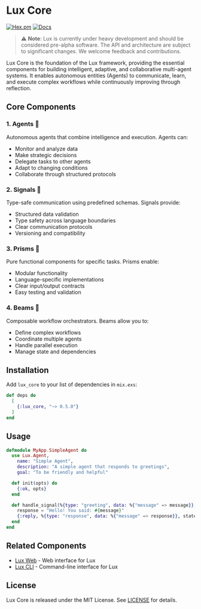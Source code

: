 # Lux Core

[![Hex.pm](https://img.shields.io/hexpm/v/lux_core.svg)](https://hex.pm/packages/lux_core)
[![Docs](https://img.shields.io/badge/hex-docs-blue.svg)](https://hexdocs.pm/lux_core)

> ⚠️ **Note**: Lux is currently under heavy development and should be considered pre-alpha software. The API and architecture are subject to significant changes. We welcome feedback and contributions.

Lux Core is the foundation of the Lux framework, providing the essential components for building intelligent, adaptive, and collaborative multi-agent systems. It enables autonomous entities (Agents) to communicate, learn, and execute complex workflows while continuously improving through reflection.

## Core Components

### 1. Agents 👻

Autonomous agents that combine intelligence and execution. Agents can:
- Monitor and analyze data
- Make strategic decisions
- Delegate tasks to other agents
- Adapt to changing conditions
- Collaborate through structured protocols

### 2. Signals 📡

Type-safe communication using predefined schemas. Signals provide:
- Structured data validation
- Type safety across language boundaries
- Clear communication protocols
- Versioning and compatibility

### 3. Prisms 🔮

Pure functional components for specific tasks. Prisms enable:
- Modular functionality
- Language-specific implementations
- Clear input/output contracts
- Easy testing and validation

### 4. Beams 🌟

Composable workflow orchestrators. Beams allow you to:
- Define complex workflows
- Coordinate multiple agents
- Handle parallel execution
- Manage state and dependencies

## Installation

Add `lux_core` to your list of dependencies in `mix.exs`:

```elixir
def deps do
  [
    {:lux_core, "~> 0.5.0"}
  ]
end
```

## Usage

```elixir
defmodule MyApp.SimpleAgent do
  use Lux.Agent,
    name: "Simple Agent",
    description: "A simple agent that responds to greetings",
    goal: "To be friendly and helpful"

  def init(opts) do
    {:ok, opts}
  end

  def handle_signal(%{type: "greeting", data: %{"message" => message}}, state) do
    response = "Hello! You said: #{message}"
    {:reply, %{type: "response", data: %{"message" => response}}, state}
  end
end
```

## Related Components

- [Lux Web](https://github.com/Spectral-Finance/lux/tree/main/web) - Web interface for Lux
- [Lux CLI](https://github.com/Spectral-Finance/lux/tree/main/cli) - Command-line interface for Lux

## License

Lux Core is released under the MIT License. See [LICENSE](../LICENSE) for details. 